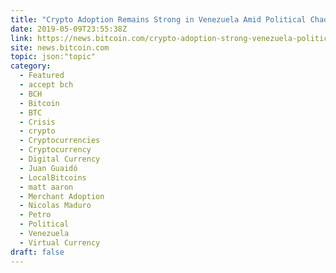 ```yaml
---
title: "Crypto Adoption Remains Strong in Venezuela Amid Political Chaos"
date: 2019-05-09T23:55:38Z
link: https://news.bitcoin.com/crypto-adoption-strong-venezuela-political/?utm_medium=RSS&utm_source=hune
site: news.bitcoin.com
topic: json:"topic"
category:
  - Featured
  - accept bch
  - BCH
  - Bitcoin
  - BTC
  - Crisis
  - crypto
  - Cryptocurrencies
  - Cryptocurrency
  - Digital Currency
  - Juan Guaidó
  - LocalBitcoins
  - matt aaron
  - Merchant Adoption
  - Nicolas Maduro
  - Petro
  - Political
  - Venezuela
  - Virtual Currency
draft: false
---
```

